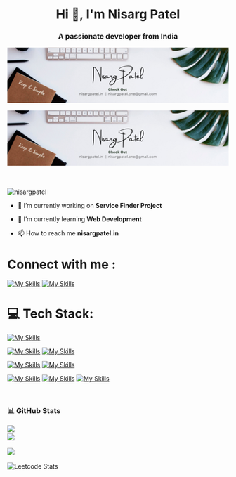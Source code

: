 <h1 align="center">Hi 👋, I'm Nisarg Patel</h1>
<h3 align="center">A passionate developer from India</h3>
<img alt="Coding" width="auto" src="https://raw.githubusercontent.com/ptlnisarg31/ptlnisarg31/main/jpgNisarg%20Patel.jpg">

![banner2](/jpgNisargPatel.jpg)

</br>
</br>
 <img src="https://komarev.com/ghpvc/?username=nisargpatel&label=Profile%20views&color=lightgrey&style=flat-square&abbreviated=true" alt="nisargpatel" />

- 🔭 I’m currently working on **Service Finder Project**

- 🌱 I’m currently learning **Web Development**

- 📫 How to reach me **nisargpatel.in**

# Connect with me :

[![My Skills](https://skills.thijs.gg/icons?i=linkedin)](https://www.linkedin.com/in/nrgptl/)
[![My Skills](https://skills.thijs.gg/icons?i=devto)](https://dev.to/ptlnisarg31)

# 💻 Tech Stack:

<!-- [![My Skills](https://skills.thijs.gg/icons?i=c,cpp)](https://skills.thijs.gg) -->

[![My Skills](https://skills.thijs.gg/icons?i=java,dart)](https://skills.thijs.gg)

[![My Skills](https://skills.thijs.gg/icons?i=figma,photoshop)](https://skills.thijs.gg)
[![My Skills](https://skills.thijs.gg/icons?i=git,github,docker)](https://skills.thijs.gg)

[![My Skills](https://skills.thijs.gg/icons?i=html,css,js,tailwindcss,bootstrap)](https://skills.thijs.gg)
[![My Skills](https://skills.thijs.gg/icons?i=react,nodejs,express,mongodb,flutter)](https://skills.thijs.gg)

[![My Skills](https://skills.thijs.gg/icons?i=php,mysql)](https://skills.thijs.gg)
[![My Skills](https://skills.thijs.gg/icons?i=firebase,postman)](https://skills.thijs.gg)
[![My Skills](https://skills.thijs.gg/icons?i=vite,vercel,netlify)](https://skills.thijs.gg)

<!-- [![My Skills](https://skills.thijs.gg/icons?i=gcp,aws)](https://skills.thijs.gg) -->

</br>
<h3>📊 GitHub Stats</h3>

![](https://github-readme-stats.vercel.app/api?username=ptlnisarg31&theme=nord&hide_border=true&include_all_commits=false&count_private=false)<br/>
![](https://github-readme-streak-stats.herokuapp.com/?user=ptlnisarg31&theme=nord&hide_border=true)<br/>

<img src="https://user-images.githubusercontent.com/73097560/115834477-dbab4500-a447-11eb-908a-139a6edaec5c.gif">

</br>

![Leetcode Stats](https://leetcard.jacoblin.cool/d22ce170?theme=nord&ext=heatmap)
